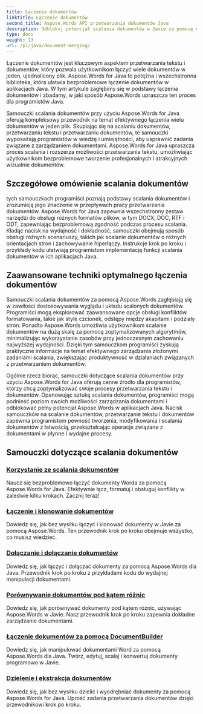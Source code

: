 ```yaml
---
title: Łączenie dokumentów
linktitle: Łączenie dokumentów
second_title: Aspose.Words API przetwarzania dokumentów Java
description: Odblokuj potencjał scalania dokumentów w Javie za pomocą Aspose.Words! Naucz się wydajnego przetwarzania tekstu i dokumentów dzięki szczegółowym samouczkom.
type: docs
weight: 13
url: /pl/java/document-merging/
---
```


Łączenie dokumentów jest kluczowym aspektem przetwarzania tekstu i dokumentów, który pozwala użytkownikom łączyć wiele dokumentów w jeden, ujednolicony plik. Aspose.Words for Java to potężna i wszechstronna biblioteka, która ułatwia bezproblemowe łączenie dokumentów w aplikacjach Java. W tym artykule zagłębimy się w podstawy łączenia dokumentów i zbadamy, w jaki sposób Aspose.Words upraszcza ten proces dla programistów Java.

Samouczki scalania dokumentów przy użyciu Aspose.Words for Java oferują kompleksowy przewodnik na temat efektywnego łączenia wielu dokumentów w jeden plik. Skupiając się na scalaniu dokumentów, przetwarzaniu tekstu i przetwarzaniu dokumentów, te samouczki wyposażają programistów w wiedzę i umiejętności, aby usprawnić zadania związane z zarządzaniem dokumentami. Aspose.Words for Java upraszcza proces scalania i rozszerza możliwości przetwarzania tekstu, umożliwiając użytkownikom bezproblemowe tworzenie profesjonalnych i atrakcyjnych wizualnie dokumentów.

## Szczegółowe omówienie scalania dokumentów

tych samouczkach programiści poznają podstawy scalania dokumentów i zrozumieją jego znaczenie w przepływach pracy przetwarzania dokumentów. Aspose.Words for Java zapewnia wszechstronny zestaw narzędzi do obsługi różnych formatów plików, w tym DOCX, DOC, RTF i ODT, zapewniając bezproblemową zgodność podczas procesu scalania. Kładąc nacisk na wydajność i dokładność, samouczki obejmują sposób obsługi różnych scenariuszy, takich jak scalanie dokumentów o różnych orientacjach stron i zachowywanie hiperłączy. Instrukcje krok po kroku i przykłady kodu ułatwiają programistom implementację funkcji scalania dokumentów w ich aplikacjach Java.

## Zaawansowane techniki optymalnego łączenia dokumentów

Samouczki scalania dokumentów za pomocą Aspose.Words zagłębiają się w zawiłości dostosowywania wyglądu i układu scalonych dokumentów. Programiści mogą eksplorować zaawansowane opcje obsługi konfliktów formatowania, takie jak style czcionek, odstępy między akapitami i podziały stron. Ponadto Aspose.Words umożliwia użytkownikom scalanie dokumentów na dużą skalę za pomocą zoptymalizowanych algorytmów, minimalizując wykorzystanie zasobów przy jednoczesnym zachowaniu najwyższej wydajności. Dzięki tym samouczkom programiści zyskują praktyczne informacje na temat efektywnego zarządzania złożonymi zadaniami scalania, zwiększając produktywność w działaniach związanych z przetwarzaniem dokumentów.

Ogólnie rzecz biorąc, samouczki dotyczące scalania dokumentów przy użyciu Aspose.Words for Java oferują cenne źródło dla programistów, którzy chcą zoptymalizować swoje procesy przetwarzania tekstu i dokumentów. Opanowując sztukę scalania dokumentów, programiści mogą podnieść poziom swoich możliwości zarządzania dokumentami i odblokować pełny potencjał Aspose.Words w aplikacjach Java. Nacisk samouczków na scalanie dokumentów, przetwarzanie tekstu i dokumentów zapewnia programistom pewność tworzenia, modyfikowania i scalania dokumentów z łatwością, przekształcając operacje związane z dokumentami w płynne i wydajne procesy.

## Samouczki dotyczące scalania dokumentów

### [Korzystanie ze scalania dokumentów](./using-document-merging/)
Naucz się bezproblemowo łączyć dokumenty Worda za pomocą Aspose.Words for Java. Efektywnie łącz, formatuj i obsługuj konflikty w zaledwie kilku krokach. Zacznij teraz!
### [Łączenie i klonowanie dokumentów](./combining-cloning-documents/)
Dowiedz się, jak bez wysiłku łączyć i klonować dokumenty w Javie za pomocą Aspose.Words. Ten przewodnik krok po kroku obejmuje wszystko, co musisz wiedzieć.
### [Dołączanie i dołączanie dokumentów](./joining-appending-documents/)
Dowiedz się, jak łączyć i dołączać dokumenty za pomocą Aspose.Words dla Java. Przewodnik krok po kroku z przykładami kodu do wydajnej manipulacji dokumentami.
### [Porównywanie dokumentów pod kątem różnic](./comparing-documents-for-differences/)
Dowiedz się, jak porównywać dokumenty pod kątem różnic, używając Aspose.Words w Javie. Nasz przewodnik krok po kroku zapewnia dokładne zarządzanie dokumentami.
### [Łączenie dokumentów za pomocą DocumentBuilder](./merging-documents-documentbuilder/)
Dowiedz się, jak manipulować dokumentami Word za pomocą Aspose.Words dla Java. Twórz, edytuj, scalaj i konwertuj dokumenty programowo w Javie.
### [Dzielenie i ekstrakcja dokumentów](./document-splitting-extraction/)
Dowiedz się, jak bez wysiłku dzielić i wyodrębniać dokumenty za pomocą Aspose.Words for Java. Uprość zadania przetwarzania dokumentów dzięki przewodnikowi krok po kroku.